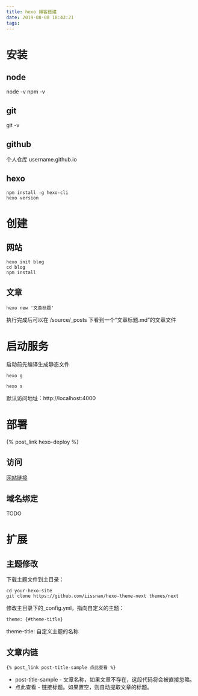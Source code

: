 ```yaml
---
title: hexo 博客搭建
date: 2019-08-08 18:43:21
tags:
---
```


# 安装

## node
node -v
npm -v

## git
git -v

## github
个人仓库
username.github.io

## hexo
```
npm install -g hexo-cli
hexo version
```

# 创建

## 网站
```
hexo init blog
cd blog
npm install
```

## 文章
```
hexo new '文章标题'
```
执行完成后可以在 /source/_posts 下看到一个“文章标题.md”的文章文件

# 启动服务
启动前先编译生成静态文件
```
hexo g
```
```
hexo s
```
默认访问地址：http://localhost:4000

# 部署
{% post_link hexo-deploy %}

## 访问
[网站链接](https://charleskou.github.io)

## 域名绑定
TODO


# 扩展

## 主题修改
下载主题文件到主目录：
```
cd your-hexo-site
git clone https://github.com/iissnan/hexo-theme-next themes/next
```
修改主目录下的_config.yml，指向自定义的主题：
```
theme: {#theme-title}
```
theme-title: 自定义主题的名称
## 文章内链
```
{% post_link post-title-sample 点此查看 %}
```
- post-title-sample - 文章名称，如果文章不存在，这段代码将会被直接忽略。
- 点此查看 - 链接标题。如果置空，则自动提取文章的标题。